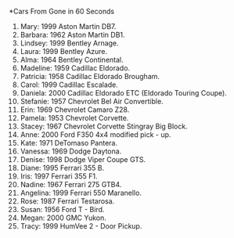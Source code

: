 *Cars From Gone in 60 Seconds

1. Mary: 1999 Aston Martin DB7.
2. Barbara: 1962 Aston Martin DB1.
3. Lindsey: 1999 Bentley Arnage.
4. Laura: 1999 Bentley Azure.
5. Alma: 1964 Bentley Continental.
6. Madeline: 1959 Cadillac Eldorado.
7. Patricia: 1958 Cadillac Eldorado Brougham.
8. Carol: 1999 Cadillac Escalade.
9. Daniela: 2000 Cadillac Eldorado ETC (Eldorado Touring Coupe).
10. Stefanie: 1957 Chevrolet Bel Air Convertible.
11. Erin: 1969 Chevrolet Camaro Z28.
12. Pamela: 1953 Chevrolet Corvette.
13. Stacey: 1967 Chevrolet Corvette Stingray Big Block.
14. Anne: 2000 Ford F350 4x4 modified pick - up.
15. Kate: 1971 DeTomaso Pantera.
16. Vanessa: 1969 Dodge Daytona.
17. Denise: 1998 Dodge Viper Coupe GTS.
18. Diane: 1995 Ferrari 355 B.
19. Iris: 1997 Ferrari 355 F1.
20. Nadine: 1967 Ferrari 275 GTB4.
21. Angelina: 1999 Ferrari 550 Maranello.
22. Rose: 1987 Ferrari Testarosa.
23. Susan: 1956 Ford T - Bird.
24. Megan: 2000 GMC Yukon.
25. Tracy: 1999 HumVee 2 - Door Pickup.